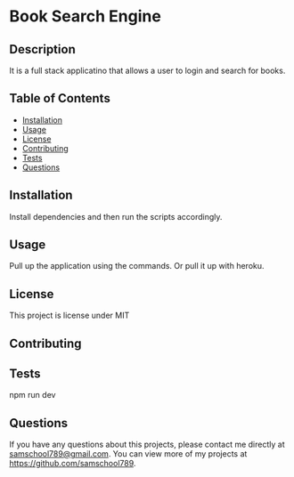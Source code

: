 # Book Search Engine
 
  
  ## Description 
  It is a full stack applicatino that allows a user to login and search for books.
  ## Table of Contents
  * [Installation](#installation)
  * [Usage](#usage)
  * [License](#license)
  * [Contributing](#contributing)
  * [Tests](#tests)
  * [Questions](#questions)
  
  ## Installation 
  Install dependencies and then run the scripts accordingly.
  ## Usage 
  Pull up the application using the commands. Or pull it up with heroku.
  ## License 
  This project is license under MIT
  ## Contributing 
  
  ## Tests
  npm run dev
  ## Questions
  If you have any questions about this projects, please contact me directly at samschool789@gmail.com. You can view more of my projects at https://github.com/samschool789.
